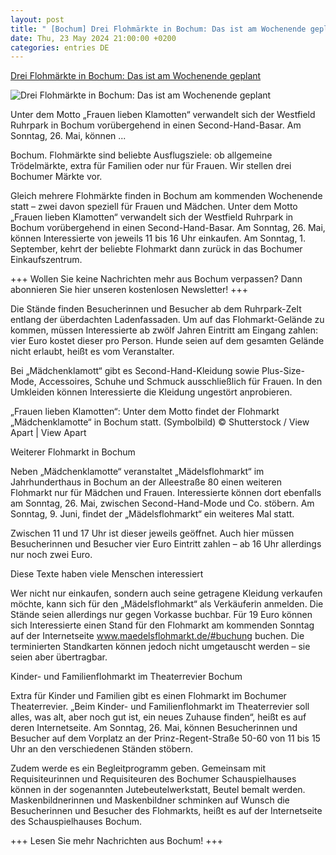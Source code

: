 ```yaml
---
layout: post
title: " [Bochum] Drei Flohmärkte in Bochum: Das ist am Wochenende geplant"
date: Thu, 23 May 2024 21:00:00 +0200
categories: entries DE
---
```

[Drei Flohmärkte in Bochum: Das ist am Wochenende geplant](https://www.waz.de/staedte/bochum/article242397458/Drei-Flohmaerkte-in-Bochum-Das-ist-am-Wochenende-geplant.html)

![Drei Flohmärkte in Bochum: Das ist am Wochenende geplant](https://img.sparknews.funkemedien.de/242397456/242397456_1716395588_v16_9_1600.jpeg)

Unter dem Motto „Frauen lieben Klamotten“ verwandelt sich der Westfield Ruhrpark in Bochum vorübergehend in einen Second-Hand-Basar. Am Sonntag, 26. Mai, können ...

Bochum. Flohmärkte sind beliebte Ausflugsziele: ob allgemeine Trödelmärkte, extra für Familien oder nur für Frauen. Wir stellen drei Bochumer Märkte vor.

Gleich mehrere Flohmärkte finden in Bochum am kommenden Wochenende statt – zwei davon speziell für Frauen und Mädchen. Unter dem Motto „Frauen lieben Klamotten“ verwandelt sich der Westfield Ruhrpark in Bochum vorübergehend in einen Second-Hand-Basar. Am Sonntag, 26. Mai, können Interessierte von jeweils 11 bis 16 Uhr einkaufen. Am Sonntag, 1. September, kehrt der beliebte Flohmarkt dann zurück in das Bochumer Einkaufszentrum.

+++ Wollen Sie keine Nachrichten mehr aus Bochum verpassen? Dann abonnieren Sie hier unseren kostenlosen Newsletter! +++

Die Stände finden Besucherinnen und Besucher ab dem Ruhrpark-Zelt entlang der überdachten Ladenfassaden. Um auf das Flohmarkt-Gelände zu kommen, müssen Interessierte ab zwölf Jahren Eintritt am Eingang zahlen: vier Euro kostet dieser pro Person. Hunde seien auf dem gesamten Gelände nicht erlaubt, heißt es vom Veranstalter.

Bei „Mädchenklamott“ gibt es Second-Hand-Kleidung sowie Plus-Size-Mode, Accessoires, Schuhe und Schmuck ausschließlich für Frauen. In den Umkleiden können Interessierte die Kleidung ungestört anprobieren.

„Frauen lieben Klamotten“: Unter dem Motto findet der Flohmarkt „Mädchenklamotte“ in Bochum statt. (Symbolbild) © Shutterstock / View Apart | View Apart

Weiterer Flohmarkt in Bochum

Neben „Mädchenklamotte“ veranstaltet „Mädelsflohmarkt“ im Jahrhunderthaus in Bochum an der Alleestraße 80 einen weiteren Flohmarkt nur für Mädchen und Frauen. Interessierte können dort ebenfalls am Sonntag, 26. Mai, zwischen Second-Hand-Mode und Co. stöbern. Am Sonntag, 9. Juni, findet der „Mädelsflohmarkt“ ein weiteres Mal statt.

Zwischen 11 und 17 Uhr ist dieser jeweils geöffnet. Auch hier müssen Besucherinnen und Besucher vier Euro Eintritt zahlen – ab 16 Uhr allerdings nur noch zwei Euro.

Diese Texte haben viele Menschen interessiert

Wer nicht nur einkaufen, sondern auch seine getragene Kleidung verkaufen möchte, kann sich für den „Mädelsflohmarkt“ als Verkäuferin anmelden. Die Stände seien allerdings nur gegen Vorkasse buchbar. Für 19 Euro können sich Interessierte einen Stand für den Flohmarkt am kommenden Sonntag auf der Internetseite www.maedelsflohmarkt.de/#buchung buchen. Die terminierten Standkarten können jedoch nicht umgetauscht werden – sie seien aber übertragbar.

Kinder- und Familienflohmarkt im Theaterrevier Bochum

Extra für Kinder und Familien gibt es einen Flohmarkt im Bochumer Theaterrevier. „Beim Kinder- und Familienflohmarkt im Theaterrevier soll alles, was alt, aber noch gut ist, ein neues Zuhause finden“, heißt es auf deren Internetseite. Am Sonntag, 26. Mai, können Besucherinnen und Besucher auf dem Vorplatz an der Prinz-Regent-Straße 50-60 von 11 bis 15 Uhr an den verschiedenen Ständen stöbern.

Zudem werde es ein Begleitprogramm geben. Gemeinsam mit Requisiteurinnen und Requisiteuren des Bochumer Schauspielhauses können in der sogenannten Jutebeutelwerkstatt, Beutel bemalt werden. Maskenbildnerinnen und Maskenbildner schminken auf Wunsch die Besucherinnen und Besucher des Flohmarkts, heißt es auf der Internetseite des Schauspielhauses Bochum.

+++ Lesen Sie mehr Nachrichten aus Bochum! +++


